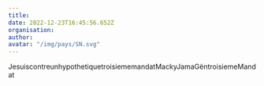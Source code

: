 ```yaml
---
title: 
date: 2022-12-23T16:45:56.652Z
organisation: 
author: 
avatar: "/img/pays/SN.svg"
---
```


JesuiscontreunhypothetiquetroisiememandatMackyJamaGëntroisiemeMandat